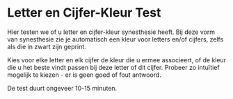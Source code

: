 # Letter en Cijfer-Kleur Test

Hier testen we of u letter en cijfer-kleur synesthesie heeft. 
Bij deze vorm van synesthesie zie je automatisch een kleur 
voor letters en/of cijfers, zelfs als die in zwart zijn geprint. 

Kies voor elke letter en elk cijfer de kleur die u ermee associeert, 
of de kleur die u het beste vindt passen bij deze letter of dit cijfer. 
Probeer zo intuïtief mogelijk te kiezen - er is geen goed of fout antwoord.

De test duurt ongeveer 10-15 minuten.

<nextbutton />
